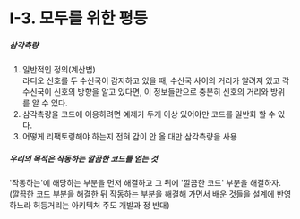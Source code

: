I-3. 모두를 위한 평등
======

##### 삼각측량
1) 일반적인 정의(계산법)<br/>
라디오 신호를 두 수신국이 감지하고 있을 때, 수신국 사이의 거리가 알려져 있고 각 수신국이 신호의 방향을 알고 있다면, 이 정보들만으로 충분히 신호의 거리와 방위를 알 수 있다.
2) 삼각측량을 코드에 이용하려면 예제가 두개 이상 있어야만 코드를 일반화 할 수 있다.
3) 어떻게 리팩토링해야 하는지 전혀 감이 안 올 대만 삼각측량을 사용


##### 우리의 목적은 작동하는 깔끔한 코드를 얻는 것
'작동하는'에 해당하는 부분을 먼저 해결하고 그 뒤에 '깔끔한 코드' 부분을 해결하자.
(깔끔한 코드 부분을 해결한 뒤 작동하는 부분을 해결해 가면서 배운 것들을 설계에 반영하느라 허둥거리는 아키텍처 주도 개발과 정 반대)
